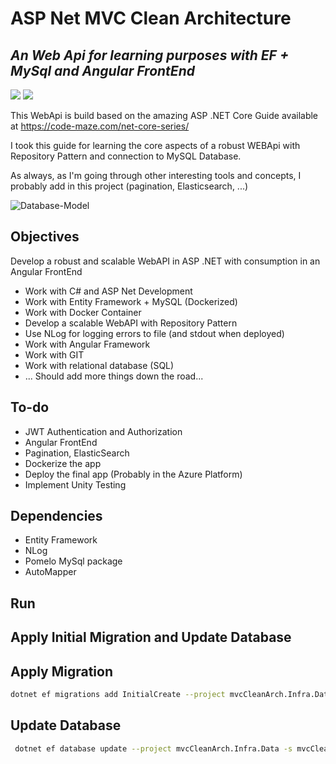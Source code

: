 # ASP Net MVC Clean Architecture


## _An Web Api for learning purposes with EF + MySql and Angular FrontEnd_
![](https://img.shields.io/badge/Code-CSharp-informational?style=flat&logo=c-sharp&logoColor=white&color=blue)
![](https://img.shields.io/badge/Code-.NET%20Core%206-informational?style=flat&logo=dotnet&logoColor=white&color=blue)

This WebApi is build based on the amazing ASP .NET Core Guide available at https://code-maze.com/net-core-series/

I took this guide for learning the core aspects of a robust WEBApi with Repository Pattern and connection to MySQL Database.

As always, as I'm going through other interesting tools and concepts, I probably add in this project (pagination, Elasticsearch, ...)

![Database-Model](mysql_model.png "MySQL Modelling of the Database")

## Objectives

Develop a robust and scalable WebAPI in ASP .NET with consumption in an Angular FrontEnd

* Work with C# and ASP Net Development
* Work with Entity Framework + MySQL (Dockerized)
* Work with Docker Container
* Develop a scalable WebAPI with Repository Pattern
* Use NLog for logging errors to file (and stdout when deployed)
* Work with Angular Framework
* Work with GIT
* Work with relational database (SQL)
* ... Should add more things down the road...

## To-do

- JWT Authentication and Authorization
- Angular FrontEnd
- Pagination, ElasticSearch
- Dockerize the app
- Deploy the final app (Probably in the Azure Platform)
- Implement Unity Testing

## Dependencies

* Entity Framework
* NLog
* Pomelo MySql package
* AutoMapper

## Run

## Apply Initial Migration and Update Database

## Apply Migration
```sh
dotnet ef migrations add InitialCreate --project mvcCleanArch.Infra.Data -s mvcCleanArch.MVC -c ApplicationDbContext --verbose
```

## Update Database
```sh
 dotnet ef database update --project mvcCleanArch.Infra.Data -s mvcCleanArch.MVC -c ApplicationDbContext --verbose
```